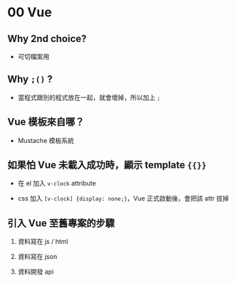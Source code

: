 # 00 Vue

## Why 2nd choice?

- 可切檔案用

## Why `;()` ?

- 當程式跟別的程式放在一起，就會壞掉，所以加上 `;`

## Vue 模板來自哪？

- Mustache 模板系統

## 如果怕 Vue 未載入成功時，顯示 template `{{}}`

- 在 el 加入 `v-clock` attribute

- css 加入 `[v-clock] {display: none;}`，Vue 正式啟動後，會把該 attr 拔掉

## 引入 Vue 至舊專案的步驟

1. 資料寫在 js / html

2. 資料寫在 json

3. 資料開發 api
